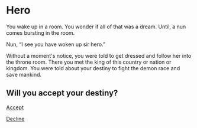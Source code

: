 # Hero
You wake up in a room. You wonder if all of that was a dream. Until, a nun comes bursting in the room.  
  
Nun, “I see you have woken up sir hero.”
  
Without a moment's notice, you were told to get dressed and follow her into the throne room. There you met the king of this country or nation or kingdom. You were told about your destiny to fight the demon race and save mankind.
  
Will you accept your destiny?  
--- 



[Accept](savior.md)  

[Decline](mercenary.md)  